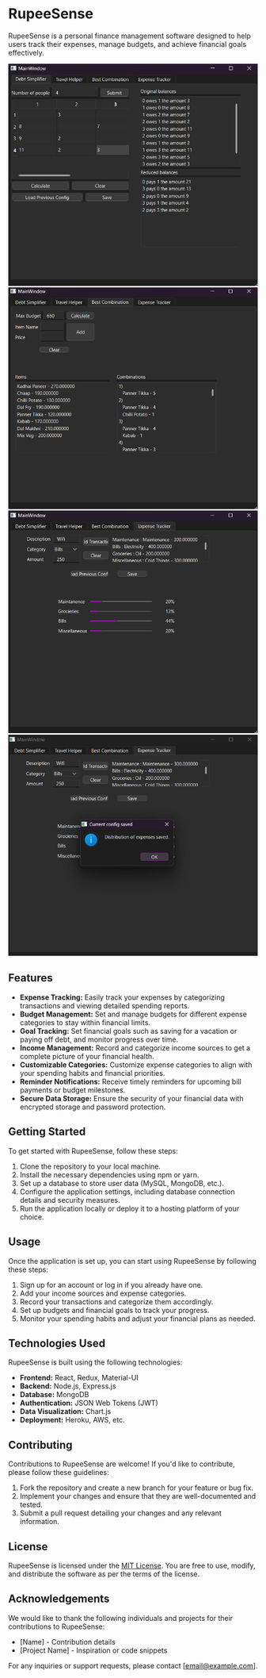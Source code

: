 # RupeeSense

RupeeSense is a personal finance management software designed to help users track their expenses, manage budgets, and achieve financial goals effectively.

![alt text](https://github.com/aryanraj13/RupeeSense/blob/main/img1.png?raw=true)
![alt text](https://github.com/aryanraj13/RupeeSense/blob/main/img2.png?raw=true)
![alt text](https://github.com/aryanraj13/RupeeSense/blob/main/img3.png?raw=true)
![alt text](https://github.com/aryanraj13/RupeeSense/blob/main/img4.png?raw=true)

## Features

- **Expense Tracking:** Easily track your expenses by categorizing transactions and viewing detailed spending reports.
- **Budget Management:** Set and manage budgets for different expense categories to stay within financial limits.
- **Goal Tracking:** Set financial goals such as saving for a vacation or paying off debt, and monitor progress over time.
- **Income Management:** Record and categorize income sources to get a complete picture of your financial health.
- **Customizable Categories:** Customize expense categories to align with your spending habits and financial priorities.
- **Reminder Notifications:** Receive timely reminders for upcoming bill payments or budget milestones.
- **Secure Data Storage:** Ensure the security of your financial data with encrypted storage and password protection.

## Getting Started

To get started with RupeeSense, follow these steps:

1. Clone the repository to your local machine.
2. Install the necessary dependencies using npm or yarn.
3. Set up a database to store user data (MySQL, MongoDB, etc.).
4. Configure the application settings, including database connection details and security measures.
5. Run the application locally or deploy it to a hosting platform of your choice.

## Usage

Once the application is set up, you can start using RupeeSense by following these steps:

1. Sign up for an account or log in if you already have one.
2. Add your income sources and expense categories.
3. Record your transactions and categorize them accordingly.
4. Set up budgets and financial goals to track your progress.
5. Monitor your spending habits and adjust your financial plans as needed.

## Technologies Used

RupeeSense is built using the following technologies:

- **Frontend:** React, Redux, Material-UI
- **Backend:** Node.js, Express.js
- **Database:** MongoDB
- **Authentication:** JSON Web Tokens (JWT)
- **Data Visualization:** Chart.js
- **Deployment:** Heroku, AWS, etc.

## Contributing

Contributions to RupeeSense are welcome! If you'd like to contribute, please follow these guidelines:

1. Fork the repository and create a new branch for your feature or bug fix.
2. Implement your changes and ensure that they are well-documented and tested.
3. Submit a pull request detailing your changes and any relevant information.

## License

RupeeSense is licensed under the [MIT License](LICENSE). You are free to use, modify, and distribute the software as per the terms of the license.

## Acknowledgements

We would like to thank the following individuals and projects for their contributions to RupeeSense:

- [Name] - Contribution details
- [Project Name] - Inspiration or code snippets

For any inquiries or support requests, please contact [email@example.com].
